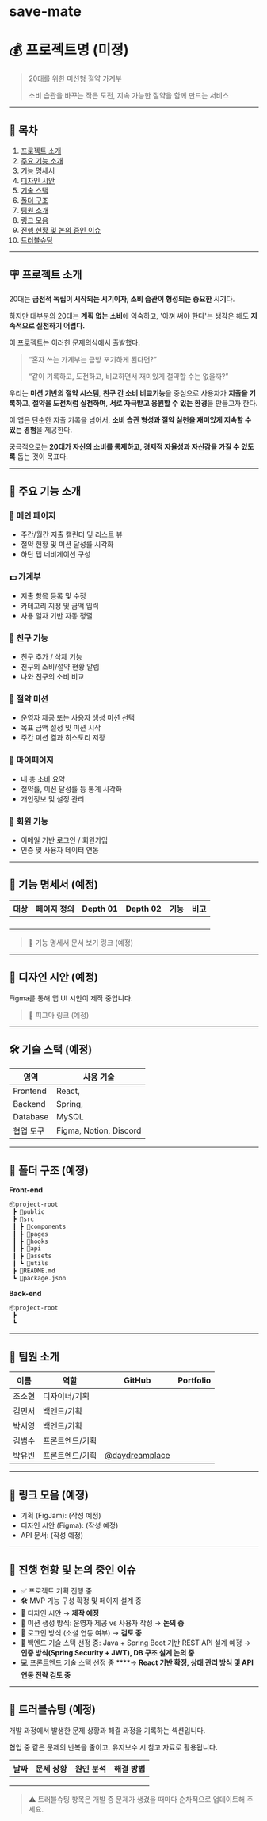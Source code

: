 # save-mate

# 💰 프로젝트명 (미정)

> 20대를 위한 미션형 절약 가계부
> 
> 
> 소비 습관을 바꾸는 작은 도전, 지속 가능한 절약을 함께 만드는 서비스
> 

---

## 📌 목차

1. [프로젝트 소개](#-프로젝트-소개)
2. [주요 기능 소개](#-주요-기능-소개)
3. [기능 명세서](#-기능-명세서-예정)
4. [디자인 시안](#-디자인-시안-예정)
5. [기술 스택](#-기술-스택-예정)
6. [폴더 구조](#-폴더-구조-예정)
7. [팀원 소개](#-팀원-소개)
8. [링크 모음](#-링크-모음-예정)
9. [진행 현황 및 논의 중인 이슈](#-진행-현황-및-논의-중인-이슈)
10. [트러블슈팅](#-트러블슈팅-예정)

---

## 🪧 프로젝트 소개

20대는 **금전적 독립이 시작되는 시기이자, 소비 습관이 형성되는 중요한 시기**다.

하지만 대부분의 20대는 **계획 없는 소비**에 익숙하고, '아껴 써야 한다'는 생각은 해도 **지속적으로 실천하기 어렵다.**

이 프로젝트는 이러한 문제의식에서 출발했다.

> “혼자 쓰는 가계부는 금방 포기하게 된다면?”
> 
> 
> “같이 기록하고, 도전하고, 비교하면서 재미있게 절약할 수는 없을까?”
> 

우리는 **미션 기반의 절약 시스템**, **친구 간 소비 비교기능**을 중심으로 사용자가 **지출을 기록하고**, **절약을 도전처럼 실천하며**, **서로 자극받고 응원할 수 있는 환경**을 만들고자 한다.

이 앱은 단순한 지출 기록을 넘어서, **소비 습관 형성과 절약 실천을 재미있게 지속할 수 있는 경험**을 제공한다.

궁극적으로는 **20대가 자신의 소비를 통제하고, 경제적 자율성과 자신감을 가질 수 있도록** 돕는 것이 목표다.

---

## 🧩 주요 기능 소개

### 📱 메인 페이지

- 주간/월간 지출 캘린더 및 리스트 뷰
- 절약 현황 및 미션 달성률 시각화
- 하단 탭 네비게이션 구성

### 💵 가계부

- 지출 항목 등록 및 수정
- 카테고리 지정 및 금액 입력
- 사용 일자 기반 자동 정렬

### 🤝 친구 기능

- 친구 추가 / 삭제 기능
- 친구의 소비/절약 현황 알림
- 나와 친구의 소비 비교

### 🎯 절약 미션

- 운영자 제공 또는 사용자 생성 미션 선택
- 목표 금액 설정 및 미션 시작
- 주간 미션 결과 히스토리 저장

### 👤 마이페이지

- 내 총 소비 요약
- 절약률, 미션 달성률 등 통계 시각화
- 개인정보 및 설정 관리

### 🔐 회원 기능

- 이메일 기반 로그인 / 회원가입
- 인증 및 사용자 데이터 연동

---

## 📄 기능 명세서 (예정)

| 대상 | 페이지 정의 | Depth 01 | Depth 02 | 기능 | 비고 |
| --- | --- | --- | --- | --- | --- |
|  |  |  |  |  |  |
|  |  |  |  |  |  |
|  |  |  |  |  |  |
|  |  |  |  |  |  |

> 📎 기능 명세서 문서 보기 링크 (예정)
> 

---

## 🎨 디자인 시안 (예정)

Figma를 통해 앱 UI 시안이 제작 중입니다.

> 📎 피그마 링크 (예정)
> 

---

## 🛠 기술 스택 (예정)

| 영역 | 사용 기술 |
| --- | --- |
| Frontend | React, |
| Backend | Spring, |
| Database | MySQL |
| 협업 도구 | Figma, Notion, Discord |

---

## 📁 폴더 구조 (예정)

**Front-end**

```bash
📦project-root
 ┣ 📂public
 ┣ 📂src
 ┃ ┣ 📂components
 ┃ ┣ 📂pages
 ┃ ┣ 📂hooks
 ┃ ┣ 📂api
 ┃ ┣ 📂assets
 ┃ ┗ 📂utils
 ┣ 📄README.md
 ┗ 📄package.json
```

**Back-end**

```bash
📦project-root
 ┣
 ┗
```

---

## 👥 팀원 소개

| 이름 | 역할 | GitHub | Portfolio |
| --- | --- | --- | --- |
| 조소현 | 디자이너/기획 |  |  |
| 김민서 | 백엔드/기획 |  |  |
| 박서영 | 백엔드/기획 |  |  |
| 김범수 | 프론트엔드/기획 |  |  |
| 박유빈 | 프론트엔드/기획 | [@daydreamplace](https://github.com/daydreamplace) |  |

---

## 🔗 링크 모음 (예정)

- 기획 (FigJam): (작성 예정)
- 디자인 시안 (Figma): (작성 예정)
- API 문서: (작성 예정)

---

## 🚧 진행 현황 및 논의 중인 이슈

- ✅ 프로젝트 기획 진행 중
- 🛠 MVP 기능 구성 확정 및 페이지 설계 중
- 🎨 디자인 시안 → **제작 예정**
- 🔄 미션 생성 방식: 운영자 제공 vs 사용자 작성 → **논의 중**
- 🔐 로그인 방식 (소셜 연동 여부) → **검토 중**
- 🧱 백엔드 기술 스택 선정 중: Java + Spring Boot 기반 REST API 설계 예정 → **인증 방식(Spring Security + JWT), DB 구조 설계 논의 중**
- 💻 프론트엔드 기술 스택 선정 중 ****→ **React 기반 확정, 상태 관리 방식 및 API 연동 전략 검토 중**

---

## 🐛 트러블슈팅 (예정)

개발 과정에서 발생한 문제 상황과 해결 과정을 기록하는 섹션입니다.

협업 중 같은 문제의 반복을 줄이고, 유지보수 시 참고 자료로 활용됩니다.

| 날짜 | 문제 상황 | 원인 분석 | 해결 방법 |
| --- | --- | --- | --- |
|  |  |  |  |
|  |  |  |  |
|  |  |  |  |

> ⚠️ 트러블슈팅 항목은 개발 중 문제가 생겼을 때마다 순차적으로 업데이트해 주세요.
>
